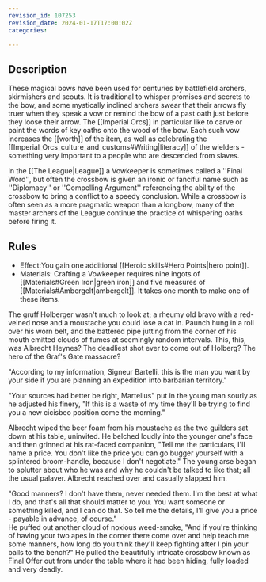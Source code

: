 ```yaml
---
revision_id: 107253
revision_date: 2024-01-17T17:00:02Z
categories:

---
```



## Description
These magical bows have been used for centuries by battlefield archers, skirmishers and scouts. It is traditional to whisper promises and secrets to the bow, and some mystically inclined archers swear that their arrows fly truer when they speak a vow or remind the bow of a past oath just before they loose their arrow. The [[Imperial Orcs]] in particular like to carve or paint the words of key oaths onto the wood of the bow. Each such vow increases the [[worth]] of the item, as well as celebrating the [[Imperial_Orcs_culture_and_customs#Writing|literacy]] of the wielders - something very important to a people who are descended from slaves.

In the [[The League|League]] a Vowkeeper is sometimes called a ''Final Word'', but often the crossbow is given an ironic or fanciful name such as ''Diplomacy'' or ''Compelling Argument'' referencing the ability of the crossbow to bring a conflict to a speedy conclusion. While a crossbow is often seen as a more pragmatic weapon than a longbow, many of the master archers of the League continue the practice of whispering oaths before firing it.

## Rules

* Effect:You gain one additional [[Heroic skills#Hero Points|hero point]].
* Materials: Crafting a Vowkeeper requires nine ingots of [[Materials#Green Iron|green iron]] and five measures of [[Materials#Ambergelt|ambergelt]]. It takes one month to make one of these items.


The gruff Holberger wasn't much to look at; a rheumy old bravo with a red-veined nose and a moustache you could lose a cat in.  Paunch hung in a roll over his worn belt, and the battered pipe jutting from the corner of his mouth emitted clouds of fumes at seemingly random intervals.  This, this, was Albrecht Heynes?  The deadliest shot ever to come out of Holberg?  The hero of the Graf's Gate massacre?

"According to my information, Signeur Bartelli, this is the man you want by your side if you are planning an expedition into barbarian territory."

"Your sources had better be right, Martellus" put in the young man sourly as he adjusted his finery, "If this is a waste of my time they'll be trying to find you a new cicisbeo position come the morning."
 
Albrecht wiped the beer foam from his moustache as the two guilders sat down at his table, uninvited.  He belched loudly into the younger one's face and then grinned at his rat-faced companion, "Tell me the particulars, I'll name a price.  You don't like the price you can go bugger yourself with a splintered broom-handle, because I don't negotiate."
The young arse began to splutter about who he was and why he couldn't be talked to like that; all the usual palaver.  Albrecht reached over and casually slapped him.

"Good manners?  I don't have them, never needed them.  I'm the best at what I do, and that's all that should matter to you.  You want someone or something killed, and I can do that.  So tell me the details, I'll give you a price - payable in advance, of course."  
He puffed out another cloud of noxious weed-smoke, "And if you're thinking of having your two apes in the corner there come over and help teach me some manners, how long do you think they'll keep fighting after I pin your balls to the bench?"  He pulled the beautifully intricate crossbow known as Final Offer out from under the table where it had been hiding, fully loaded and very deadly. 